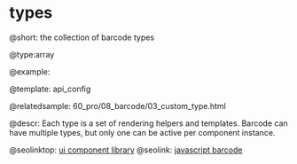 types
=============

@short:
	the collection of barcode types

@type:array

@example:

@template:	api_config

@relatedsample:
60_pro/08_barcode/03_custom_type.html


@descr:
Each type is a set of rendering helpers and templates.
Barcode can have multiple types, but only one can be active per component instance.



@seolinktop: [ui component library](https://webix.com)
@seolink: [javascript barcode](https://webix.com/widget/barcode/)
